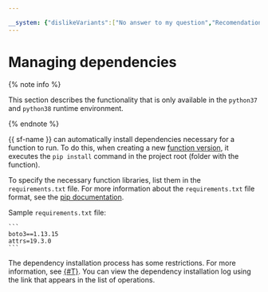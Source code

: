 ```yaml
---

__system: {"dislikeVariants":["No answer to my question","Recomendations didn't help","The content doesn't match title","Other"]}
---
```

# Managing dependencies

{% note info %}

This section describes the functionality that is only available in the `python37` and `python38` runtime environment.

{% endnote %}

{{ sf-name }} can automatically install dependencies necessary for a function to run. To do this, when creating a new [function version](../../operations/function/version-manage.md#func-version-create), it executes the `pip install` command in the project root (folder with the function).

To specify the necessary function libraries, list them in the `requirements.txt` file. For more information about the `requirements.txt` file format, see the [pip documentation](https://pip.pypa.io/en/stable/user_guide/#requirements-files).

Sample `requirements.txt` file:

    ```
    boto3==1.13.15
    attrs=19.3.0
    ```

The dependency installation process has some restrictions. For more information, see [{#T}](../../concepts/limits.md). You can view the dependency installation log using the link that appears in the list of operations.

